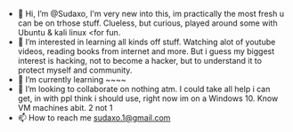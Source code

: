 - 👋 Hi, I’m @Sudaxo, I'm very new into this, im practically the most fresh u can be on trhose stuff. Clueless, but curious, played around some with Ubuntu  & kali linux <for fun.
- 👀 I’m interested in learning all kinds off stuff. Watching alot of youtube videos, reading books from internet and more. But i guess my biggest interest is hacking, not to become a hacker, 
but to understand it to protect myself and community.
- 🌱 I’m currently learning ~~~~
- 💞️ I’m looking to collaborate on nothing atm. I could take all help i can get, in with ppl think i should use, right now im on a Windows 10. Know VM machines abit. 2 not 1
- 📫 How to reach me sudaxo.1@gmail.com
